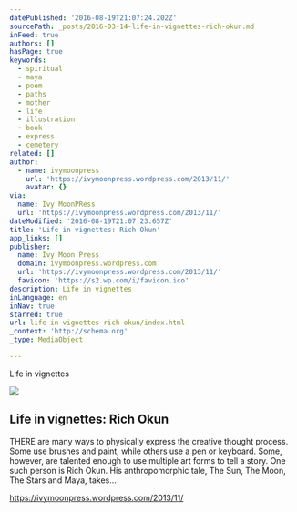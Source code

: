 ```yaml
---
datePublished: '2016-08-19T21:07:24.202Z'
sourcePath: _posts/2016-03-14-life-in-vignettes-rich-okun.md
inFeed: true
authors: []
hasPage: true
keywords:
  - spiritual
  - maya
  - poem
  - paths
  - mother
  - life
  - illustration
  - book
  - express
  - cemetery
related: []
author:
  - name: ivymoonpress
    url: 'https://ivymoonpress.wordpress.com/2013/11/'
    avatar: {}
via:
  name: Ivy MoonPRess
  url: 'https://ivymoonpress.wordpress.com/2013/11/'
dateModified: '2016-08-19T21:07:23.657Z'
title: 'Life in vignettes: Rich Okun'
app_links: []
publisher:
  name: Ivy Moon Press
  domain: ivymoonpress.wordpress.com
  url: 'https://ivymoonpress.wordpress.com/2013/11/'
  favicon: 'https://s2.wp.com/i/favicon.ico'
description: Life in vignettes
inLanguage: en
inNav: true
starred: true
url: life-in-vignettes-rich-okun/index.html
_context: 'http://schema.org'
_type: MediaObject

---
```

Life in vignettes

<article style=""><img src="https://s3-us-west-2.amazonaws.com/the-grid-img/p/84dc99f0bae346cc506e160fb3599bb3f73ee0b9.jpg" /><h1>Life in vignettes: Rich Okun</h1><p>THERE are many ways to physically express the creative thought process. Some use brushes and paint, while others use a pen or keyboard. Some, however, are talented enough to use multiple art forms to tell a story. One such person is Rich Okun. His anthropomorphic tale, The Sun, The Moon, The Stars and Maya, takes...</p></article>

https://ivymoonpress.wordpress.com/2013/11/